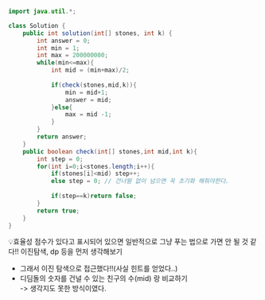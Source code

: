 ```java
import java.util.*;

class Solution {
    public int solution(int[] stones, int k) {
        int answer = 0;
        int min = 1;
        int max = 200000000;
        while(min<=max){
            int mid = (min+max)/2;
            
            if(check(stones,mid,k)){
                min = mid+1;
                answer = mid;
            }else{
                max = mid -1;
            }
        }
        return answer;
    }
    public boolean check(int[] stones,int mid,int k){
        int step = 0;
        for(int i=0;i<stones.length;i++){
            if(stones[i]<mid) step++; 
            else step = 0; // 건너뜀 없이 넘으면 꼭 초기화 해줘야한다.
            
            if(step==k)return false;
        }
        return true;
    }
}
```

💡효율성 점수가 있다고 표시되어 있으면 일반적으로 그냥 푸는 법으로 가면 안 될 것 같다!! 이진탐색, dp 등을 먼저 생각해보기  

- 그래서 이진 탐색으로 접근했다!!(사실 힌트를 얻었다..)  
- 디딤돌의 숫자를 건널 수 있는 친구의 수(mid) 랑 비교하기  
  -> 생각지도 못한 방식이였다.  
